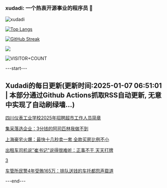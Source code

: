 ### xudadi: 一个热衷开源事业的程序员 👋

![xudadi](https://github-readme-stats-git-masterorgs-github-readme-stats-team.vercel.app/api?username=xudadi)

[![Top Langs](https://github-readme-stats.vercel.app/api/top-langs/?username=xudadi)](https://github.com/anuraghazra/github-readme-stats)

[![GitHub Streak](https://streak-stats.demolab.com?user=xudadi&locale=zh_Hans)](https://git.io/streak-stats)

![](https://raw.githubusercontent.com/xudadi/xudadi/main/assets/github-contribution-grid-snake.svg)

![VISITOR+COUNT](https://komarev.com/ghpvc/?username=xudadi&label=VISITOR+COUNT)


---start---

## Xudadi的每日更新(更新时间:2025-01-07 06:51:01 | 本部分通过Github Actions抓取RSS自动更新, 无意中实现了自动刷绿墙...)

[四川仪表工业学校2025年招聘超市工作人员简章](https://www.gongkaoleida.com/article/2256270)

[集采落选企业：3分钱的阿司匹林我做不到](https://m.163.com/news/article/JL87J4R905199DKK.html)

[上海豪宅火爆：最快十几秒卖一套 全款买房比例不小](https://m.163.com/news/article/JL8HAB4O0512B07B.html)

[出租车司机说"崔书记"说得很难听：正事不干 天天打牌](https://m.163.com/news/article/JL8HR4R9051482MP.html)

[3](https://m.163.com/touch/news/sub/domestic)

[车管所民警4年受贿165万：排队送钱的车托都怨声载道](https://m.163.com/news/article/JL8GV8OE0530WJIN.html)

---end---
